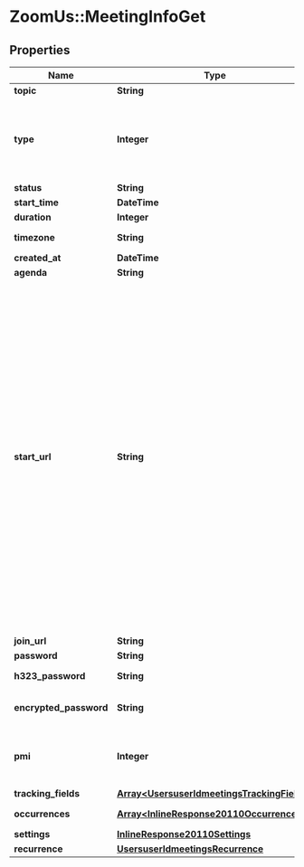 # ZoomUs::MeetingInfoGet

## Properties
Name | Type | Description | Notes
------------ | ------------- | ------------- | -------------
**topic** | **String** | Meeting topic. | [optional] 
**type** | **Integer** | Meeting Types:&lt;br&gt;&#x60;1&#x60; - Instant meeting.&lt;br&gt;&#x60;2&#x60; - Scheduled meeting.&lt;br&gt;&#x60;3&#x60; - Recurring meeting with no fixed time.&lt;br&gt;&#x60;8&#x60; - Recurring meeting with a fixed time. | [optional] 
**status** | **String** | Meeting status | [optional] 
**start_time** | **DateTime** | Meeting start time. | [optional] 
**duration** | **Integer** | Meeting duration. | [optional] 
**timezone** | **String** | Timezone to format the meeting start time. | [optional] 
**created_at** | **DateTime** | Time of creation.  | [optional] 
**agenda** | **String** | Agenda. | [optional] 
**start_url** | **String** | &lt;br&gt;&lt;aside&gt;The &lt;code&gt;start_url&lt;/code&gt; of a Meeting is a URL using which a host or an alternative host can start the Meeting.   The expiration time for the &lt;code&gt;start_url&lt;/code&gt; field listed in the response of [Create a Meeting API](https://marketplace.zoom.us/docs/api-reference/zoom-api/meetings/meetingcreate) is two hours for all regular users.    For users created using the &lt;code&gt;custCreate&lt;/code&gt; option via the [Create Users](https://marketplace.zoom.us/docs/api-reference/zoom-api/users/usercreate) API, the expiration time of the &lt;code&gt;start_url&lt;/code&gt; field is 90 days.   For security reasons, to retrieve the updated value for the &lt;code&gt;start_url&lt;/code&gt; field programmatically (after the expiry time), you must call the [Retrieve a Meeting API](https://marketplace.zoom.us/docs/api-reference/zoom-api/meetings/meeting) and refer to the value of the &lt;code&gt;start_url&lt;/code&gt; field in the response.&lt;/aside&gt;&lt;br&gt;&lt;br&gt;&lt;br&gt; | [optional] 
**join_url** | **String** | Join URL. | [optional] 
**password** | **String** | Meeting password. | [optional] 
**h323_password** | **String** | H.323/SIP room system password. | [optional] 
**encrypted_password** | **String** | Encrypted password for third party endpoints (H323/SIP). | [optional] 
**pmi** | **Integer** | Personal Meeting Id. Only used for scheduled meetings and recurring meetings with no fixed time. | [optional] 
**tracking_fields** | [**Array&lt;UsersuserIdmeetingsTrackingFields&gt;**](UsersuserIdmeetingsTrackingFields.md) | Tracking fields | [optional] 
**occurrences** | [**Array&lt;InlineResponse20110Occurrences&gt;**](InlineResponse20110Occurrences.md) | Array of occurrence objects. | [optional] 
**settings** | [**InlineResponse20110Settings**](InlineResponse20110Settings.md) |  | [optional] 
**recurrence** | [**UsersuserIdmeetingsRecurrence**](UsersuserIdmeetingsRecurrence.md) |  | [optional] 


